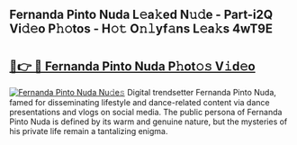 ## Fernanda Pinto Nuda L𝚎a𝚔ed N𝚞𝚍e - Part-i2Q Vi𝚍𝚎o P𝚑𝚘tos - H𝚘𝚝 O𝚗𝚕yf𝚊ns L𝚎a𝚔s 4wT9E

# <h2><a href="http://kfewen.oniu.top/?m=Fernanda+Pinto+Nuda">🔗👉 🔴 Fernanda Pinto Nuda P𝚑ot𝚘𝚜 V𝚒d𝚎o</a></h2>

[![Fernanda Pinto Nuda Nu𝚍e𝚜](https://i.imgur.com/0qMVB7G.gif)](http://kfewen.oniu.top/?m=Fernanda+Pinto+Nuda)
Digital trendsetter Fernanda Pinto Nuda, famed for disseminating lifestyle and dance-related content via dance presentations and vlogs on social media. The public persona of Fernanda Pinto Nuda is defined by its warm and genuine nature, but the mysteries of his private life remain a tantalizing enigma.  
